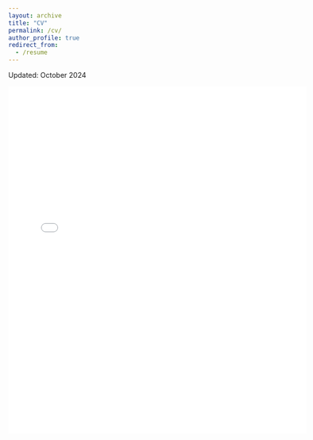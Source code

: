 ```yaml
---
layout: archive
title: "CV"
permalink: /cv/
author_profile: true
redirect_from:
  - /resume
---
```

Updated: October 2024

<embed src="{{ site.baseurl }}/files/CV_Dain Yoo.pdf" width="600" height="700" type='application/pdf'> 

